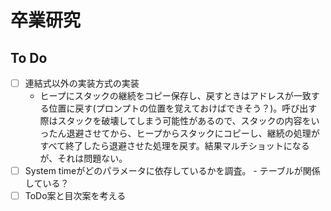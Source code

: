 # 卒業研究
## To Do
- [ ] 連結式以外の実装方式の実装
  - ヒープにスタックの継続をコピー保存し、戻すときはアドレスが一致する位置に戻す(プロンプトの位置を覚えておけばできそう？)。呼び出す際はスタックを破壊してしまう可能性があるので、スタックの内容をいったん退避させてから、ヒープからスタックにコピーし、継続の処理がすべて終了したら退避させた処理を戻す。結果マルチショットになるが、それは問題ない。
- [ ] System timeがどのパラメータに依存しているかを調査。
      - テーブルが関係している？
- [ ] ToDo案と目次案を考える
